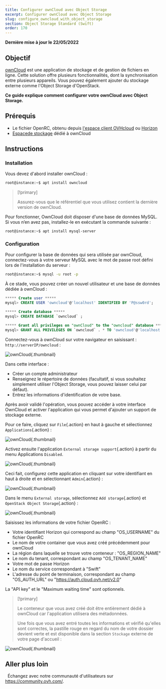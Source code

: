 ```yaml
---
title: Configurer ownCloud avec Object Storage
excerpt: Configurer ownCloud avec Object Storage
slug: configure_owncloud_with_object_storage
section: Object Storage Standard (Swift)
order: 170
---
```


**Dernière mise à jour le 22/05/2022**

## Objectif

[ownCloud](https://owncloud.org/) est une application de stockage et de gestion de fichiers en ligne.
Cette solution offre plusieurs fonctionnalités, dont la synchronisation entre plusieurs appareils. Vous pouvez également ajouter du stockage externe comme l'Object Storage d'OpenStack.

**Ce guide explique comment configurer votre ownCloud avec Object Storage.**


## Prérequis

- Le fichier OpenRC, obtenu depuis [l'espace client OVHcloud](https://docs.ovh.com/fr/public-cloud/charger-les-variables-denvironnement-openstack/) ou [Horizon](https://docs.ovh.com/fr/public-cloud/presentation-dhorizon/)
- [Espacede stockage](https://docs.ovh.com/fr/storage/pcs/creation-de-conteneur/) dédié à ownCloud


## Instructions

### Installation

Vous devez d'abord installer ownCloud :

```bash
root@instance:~$ apt install owncloud
```

> [!primary]
>
> Assurez-vous que le référentiel que vous utilisez contient la dernière version de ownCloud. 
>

Pour fonctionner, OwnCloud doit disposer d'une base de données MySQL. Si vous n’en avez pas, installez-le en exécutant la commande suivante :

```bash
root@instance:~$ apt install mysql-server
```

### Configuration

Pour configurer la base de données qui sera utilisée par ownCloud, connectez-vous à votre serveur MySQL avec le mot de passe root défini lors de l'installation du serveur :


```bash
root@instance:~$ mysql -u root -p
```

À ce stade, vous pouvez créer un nouvel utilisateur et une base de données dédiée à ownCloud :

```sql
***** Create user *****
mysql> CREATE USER 'owncloud'@'localhost' IDENTIFIED BY 'P@ssw0rd';

***** Create database *****
mysql> CREATE DATABASE `owncloud` ;

***** Grant all privileges on "ownCloud" to the "owncloud" database *****
mysql> GRANT ALL PRIVILEGES ON `owncloud` . * TO 'owncloud'@'localhost';
```

Connectez-vous à ownCloud sur votre navigateur en saisissant : `http://serverIP/owncloud` :

![ownCloud](images/img_3325.jpg){.thumbnail}

Dans cette interface :

- Créer un compte administrateur
- Renseignez le répertoire de données (facultatif, si vous souhaitez simplement utiliser l'Object Storage, vous pouvez laisser celui par défaut).
- Entrez les informations d'identification de votre base.


Après avoir validé l'opération, vous pouvez accéder à votre interface OwnCloud et activer l'application qui vous permet d'ajouter un support de stockage externe.

Pour ce faire, cliquez sur `File`{.action} en haut à gauche et sélectionnez `Applications`{.action} :

![ownCloud](images/img_3327.jpg){.thumbnail}

Activez ensuite l'application `External storage support`{.action} à partir du menu Applications `Disabled`.

![ownCloud](images/img_3328.jpg){.thumbnail}

Ceci fait, configurez cette application en cliquant sur votre identifiant en haut à droite et en sélectionnant `Admin`{.action} :

![ownCloud](images/img_3326.jpg){.thumbnail}

Dans le menu `External storage`, sélectionnez `Add storage`{.action} et `OpenStack Object Storage`{.action} :

![ownCloud](images/img_3329.jpg){.thumbnail}

Saisissez les informations de votre fichier OpenRC :

- Votre identifiant Horizon qui correspond au champ "OS_USERNAME" du fichier OpenRC
- Le nom de votre container que vous avez créé précédemment pour ownCloud
- La région dans laquelle se trouve votre conteneur : "OS_REGION_NAME"
- Le nom du tenant, correspondant au champ "OS_TENANT_NAME"
- Votre mot de passe Horizon
- Le nom du service correspondant à "Swift"
- L'adresse du point de terminaison, correspondant au champ "OS_AUTH_URL" ou "https://auth.cloud.ovh.net/v2.0"


La "API key" et le "Maximum waiting time" sont optionnels.

> [!primary]
>
> Le conteneur que vous avez créé doit être entièrement dédié à ownCloud car l'application utilisera des métadonnées.
>
> Une fois que vous avez entré toutes les informations et vérifié qu'elles sont correctes, la pastille rouge en regard du nom de votre dossier devient verte et est disponible dans la section `Stockage` externe de votre page d'accueil :
>


![ownCloud](images/img_3330.jpg){.thumbnail}


## Aller plus loin
 
Échangez avec notre communauté d'utilisateurs sur <https://community.ovh.com/>.
